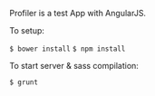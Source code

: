 Profiler is a test App with AngularJS.

To setup:

`$ bower install`
`$ npm install`

To start server & sass compilation:

`$ grunt`